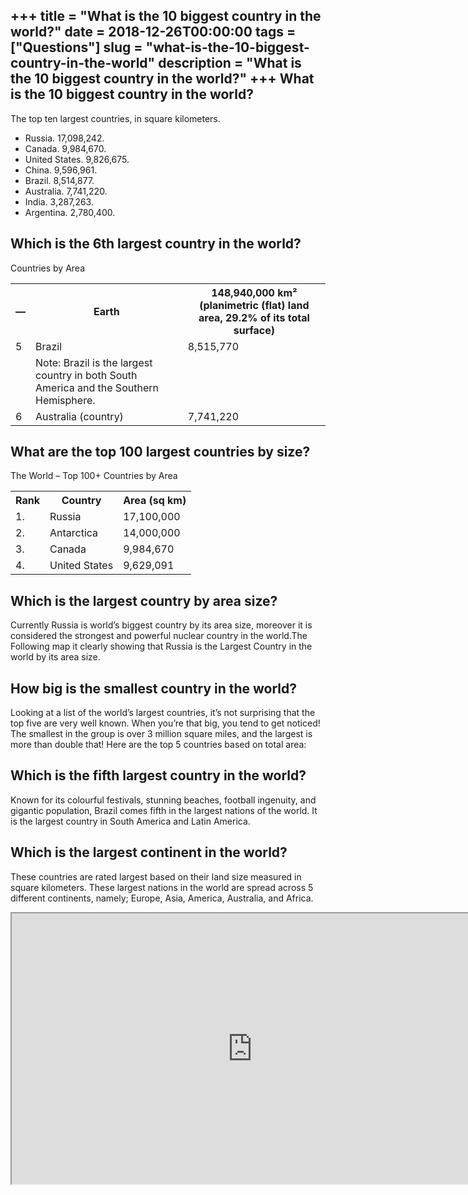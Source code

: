 +++
title = "What is the 10 biggest country in the world?"
date = 2018-12-26T00:00:00
tags = ["Questions"]
slug = "what-is-the-10-biggest-country-in-the-world"
description = "What is the 10 biggest country in the world?"
+++
What is the 10 biggest country in the world?
--------------------------------------------

The top ten largest countries, in square kilometers.

- Russia. 17,098,242.
- Canada. 9,984,670.
- United States. 9,826,675.
- China. 9,596,961.
- Brazil. 8,514,877.
- Australia. 7,741,220.
- India. 3,287,263.
- Argentina. 2,780,400.

Which is the 6th largest country in the world?
----------------------------------------------

Countries by Area

<table><tr><th>—</th><th>Earth</th><th>148,940,000 km² (planimetric (flat) land area, 29.2% of its total surface)</th></tr><tr><td>5</td><td>Brazil</td><td>8,515,770</td></tr><tr><td></td><td>Note: Brazil is the largest country in both South America and the Southern Hemisphere.</td></tr><tr><td>6</td><td>Australia (country)</td><td>7,741,220</td></tr></table>

What are the top 100 largest countries by size?
-----------------------------------------------

The World – Top 100+ Countries by Area

<table><tr><th>Rank</th><th>Country</th><th>Area (sq km)</th></tr><tr><td>1.</td><td>Russia</td><td>17,100,000</td></tr><tr><td>2.</td><td>Antarctica</td><td>14,000,000</td></tr><tr><td>3.</td><td>Canada</td><td>9,984,670</td></tr><tr><td>4.</td><td>United States</td><td>9,629,091</td></tr></table>

Which is the largest country by area size?
------------------------------------------

Currently Russia is world’s biggest country by its area size, moreover it is considered the strongest and powerful nuclear country in the world.The Following map it clearly showing that Russia is the Largest Country in the world by its area size.

How big is the smallest country in the world?
---------------------------------------------

Looking at a list of the world’s largest countries, it’s not surprising that the top five are very well known. When you’re that big, you tend to get noticed! The smallest in the group is over 3 million square miles, and the largest is more than double that! Here are the top 5 countries based on total area:

Which is the fifth largest country in the world?
------------------------------------------------

Known for its colourful festivals, stunning beaches, football ingenuity, and gigantic population, Brazil comes fifth in the largest nations of the world. It is the largest country in South America and Latin America.

Which is the largest continent in the world?
--------------------------------------------

These countries are rated largest based on their land size measured in square kilometers. These largest nations in the world are spread across 5 different continents, namely; Europe, Asia, America, Australia, and Africa.

<iframe allow="accelerometer; autoplay; clipboard-write; encrypted-media; gyroscope; picture-in-picture" allowfullscreen="" class="__youtube_prefs__  epyt-is-override  no-lazyload" data-no-lazy="1" data-origheight="433" data-origwidth="770" data-skipgform_ajax_framebjll="" height="433" id="_ytid_58002" loading="lazy" src="https://www.youtube.com/embed/qqbWjyfapPg?enablejsapi=1&autoplay=0&cc_load_policy=0&cc_lang_pref=&iv_load_policy=1&loop=0&modestbranding=0&rel=1&fs=1&playsinline=0&autohide=2&theme=dark&color=red&controls=1&" title="YouTube player" width="770"></iframe>